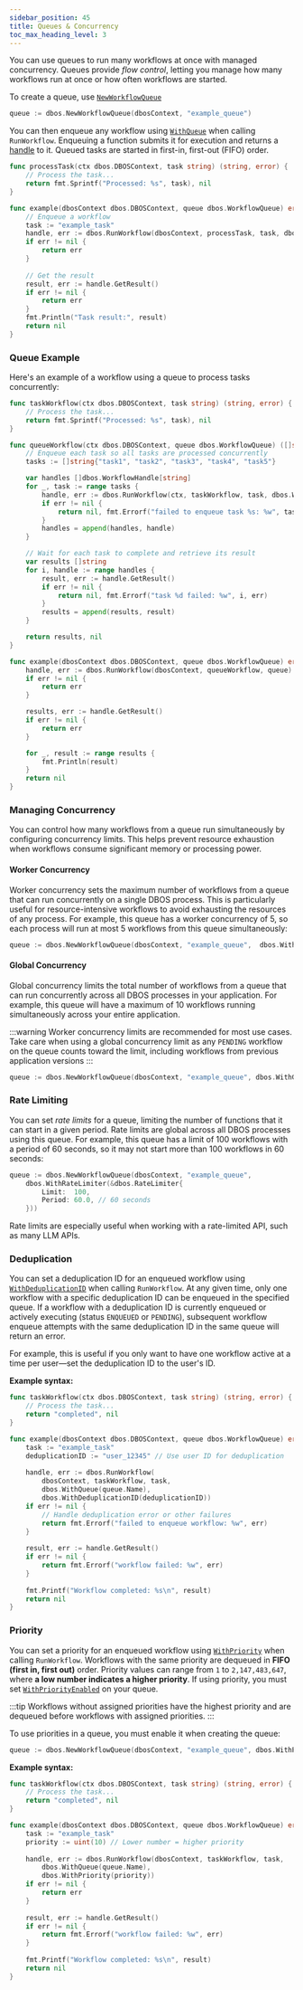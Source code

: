 ```yaml
---
sidebar_position: 45
title: Queues & Concurrency
toc_max_heading_level: 3
---
```


You can use queues to run many workflows at once with managed concurrency.
Queues provide _flow control_, letting you manage how many workflows run at once or how often workflows are started.

To create a queue, use [`NewWorkflowQueue`](https://pkg.go.dev/github.com/dbos-inc/dbos-transact-golang/dbos#NewWorkflowQueue)

```go
queue := dbos.NewWorkflowQueue(dbosContext, "example_queue")
```

You can then enqueue any workflow using [`WithQueue`](https://pkg.go.dev/github.com/dbos-inc/dbos-transact-golang/dbos#WithQueue) when calling `RunWorkflow`.
Enqueuing a function submits it for execution and returns a [handle](https://pkg.go.dev/github.com/dbos-inc/dbos-transact-golang/dbos#WorkflowHandle) to it.
Queued tasks are started in first-in, first-out (FIFO) order.

```go
func processTask(ctx dbos.DBOSContext, task string) (string, error) {
    // Process the task...
    return fmt.Sprintf("Processed: %s", task), nil
}

func example(dbosContext dbos.DBOSContext, queue dbos.WorkflowQueue) error {
    // Enqueue a workflow
    task := "example_task"
    handle, err := dbos.RunWorkflow(dbosContext, processTask, task, dbos.WithQueue(queue.Name))
    if err != nil {
        return err
    }
    
    // Get the result
    result, err := handle.GetResult()
    if err != nil {
        return err
    }
    fmt.Println("Task result:", result)
    return nil
}
```

### Queue Example

Here's an example of a workflow using a queue to process tasks concurrently:

```go
func taskWorkflow(ctx dbos.DBOSContext, task string) (string, error) {
    // Process the task...
    return fmt.Sprintf("Processed: %s", task), nil
}

func queueWorkflow(ctx dbos.DBOSContext, queue dbos.WorkflowQueue) ([]string, error) {
    // Enqueue each task so all tasks are processed concurrently
    tasks := []string{"task1", "task2", "task3", "task4", "task5"}

    var handles []dbos.WorkflowHandle[string]
    for _, task := range tasks {
        handle, err := dbos.RunWorkflow(ctx, taskWorkflow, task, dbos.WithQueue(queue.Name))
        if err != nil {
            return nil, fmt.Errorf("failed to enqueue task %s: %w", task, err)
        }
        handles = append(handles, handle)
    }

    // Wait for each task to complete and retrieve its result
    var results []string
    for i, handle := range handles {
        result, err := handle.GetResult()
        if err != nil {
            return nil, fmt.Errorf("task %d failed: %w", i, err)
        }
        results = append(results, result)
    }

    return results, nil
}

func example(dbosContext dbos.DBOSContext, queue dbos.WorkflowQueue) error {
    handle, err := dbos.RunWorkflow(dbosContext, queueWorkflow, queue)
    if err != nil {
        return err
    }

    results, err := handle.GetResult()
    if err != nil {
        return err
    }

    for _, result := range results {
        fmt.Println(result)
    }
    return nil
}
```


### Managing Concurrency

You can control how many workflows from a queue run simultaneously by configuring concurrency limits.
This helps prevent resource exhaustion when workflows consume significant memory or processing power.

#### Worker Concurrency

Worker concurrency sets the maximum number of workflows from a queue that can run concurrently on a single DBOS process.
This is particularly useful for resource-intensive workflows to avoid exhausting the resources of any process.
For example, this queue has a worker concurrency of 5, so each process will run at most 5 workflows from this queue simultaneously:

```go
queue := dbos.NewWorkflowQueue(dbosContext, "example_queue",  dbos.WithWorkerConcurrency(5))
```

#### Global Concurrency

Global concurrency limits the total number of workflows from a queue that can run concurrently across all DBOS processes in your application.
For example, this queue will have a maximum of 10 workflows running simultaneously across your entire application.

:::warning
Worker concurrency limits are recommended for most use cases.
Take care when using a global concurrency limit as any `PENDING` workflow on the queue counts toward the limit, including workflows from previous application versions
:::

```go
queue := dbos.NewWorkflowQueue(dbosContext, "example_queue", dbos.WithGlobalConcurrency(10))
```

### Rate Limiting

You can set _rate limits_ for a queue, limiting the number of functions that it can start in a given period.
Rate limits are global across all DBOS processes using this queue.
For example, this queue has a limit of 100 workflows with a period of 60 seconds, so it may not start more than 100 workflows in 60 seconds:

```go
queue := dbos.NewWorkflowQueue(dbosContext, "example_queue", 
    dbos.WithRateLimiter(&dbos.RateLimiter{
        Limit:  100,
        Period: 60.0, // 60 seconds
    }))
```

Rate limits are especially useful when working with a rate-limited API, such as many LLM APIs.


### Deduplication

You can set a deduplication ID for an enqueued workflow using [`WithDeduplicationID`](https://pkg.go.dev/github.com/dbos-inc/dbos-transact-golang/dbos#WithDeduplicationID) when calling `RunWorkflow`.
At any given time, only one workflow with a specific deduplication ID can be enqueued in the specified queue.
If a workflow with a deduplication ID is currently enqueued or actively executing (status `ENQUEUED` or `PENDING`), subsequent workflow enqueue attempts with the same deduplication ID in the same queue will return an error.

For example, this is useful if you only want to have one workflow active at a time per user&mdash;set the deduplication ID to the user's ID.

**Example syntax:**

```go
func taskWorkflow(ctx dbos.DBOSContext, task string) (string, error) {
    // Process the task...
    return "completed", nil
}

func example(dbosContext dbos.DBOSContext, queue dbos.WorkflowQueue) error {
    task := "example_task"
    deduplicationID := "user_12345" // Use user ID for deduplication
    
    handle, err := dbos.RunWorkflow(
        dbosContext, taskWorkflow, task,
        dbos.WithQueue(queue.Name),
        dbos.WithDeduplicationID(deduplicationID))
    if err != nil {
        // Handle deduplication error or other failures
        return fmt.Errorf("failed to enqueue workflow: %w", err)
    }
    
    result, err := handle.GetResult()
    if err != nil {
        return fmt.Errorf("workflow failed: %w", err)
    }
    
    fmt.Printf("Workflow completed: %s\n", result)
    return nil
}
```

### Priority

You can set a priority for an enqueued workflow using [`WithPriority`](https://pkg.go.dev/github.com/dbos-inc/dbos-transact-golang/dbos#WithPriority) when calling `RunWorkflow`.
Workflows with the same priority are dequeued in **FIFO (first in, first out)** order. Priority values can range from `1` to `2,147,483,647`, where **a low number indicates a higher priority**.
If using priority, you must set [`WithPriorityEnabled`](https://pkg.go.dev/github.com/dbos-inc/dbos-transact-golang/dbos#WithPriorityEnabled) on your queue.

:::tip
Workflows without assigned priorities have the highest priority and are dequeued before workflows with assigned priorities.
:::

To use priorities in a queue, you must enable it when creating the queue:

```go
queue := dbos.NewWorkflowQueue(dbosContext, "example_queue", dbos.WithPriorityEnabled())
```

**Example syntax:**

```go
func taskWorkflow(ctx dbos.DBOSContext, task string) (string, error) {
    // Process the task...
    return "completed", nil
}

func example(dbosContext dbos.DBOSContext, queue dbos.WorkflowQueue) error {
    task := "example_task"
    priority := uint(10) // Lower number = higher priority
    
    handle, err := dbos.RunWorkflow(dbosContext, taskWorkflow, task,
        dbos.WithQueue(queue.Name),
        dbos.WithPriority(priority))
    if err != nil {
        return err
    }
    
    result, err := handle.GetResult()
    if err != nil {
        return fmt.Errorf("workflow failed: %w", err)
    }
    
    fmt.Printf("Workflow completed: %s\n", result)
    return nil
}
```


